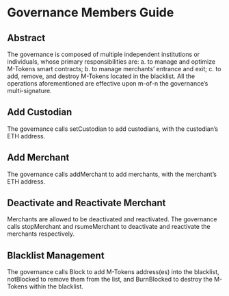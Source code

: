 Governance Members Guide
===
Abstract
---
The governance is composed of multiple independent institutions or individuals, whose primary responsibilities are: a. to manage and optimize M-Tokens smart contracts; b. to manage merchants’ entrance and exit; c. to add, remove, and destroy M-Tokens located in the blacklist. All the operations aforementioned are effective upon m-of-n the governance’s multi-signature.

Add Custodian
---
The governance calls setCustodian to add custodians, with the custodian’s ETH address.

Add Merchant
---
The governance calls addMerchant to add merchants, with the merchant’s ETH address.

Deactivate and Reactivate Merchant
---
Merchants are allowed to be deactivated and reactivated. The governance calls stopMerchant and rsumeMerchant to deactivate and reactivate the merchants respectively. 

Blacklist Management
---
The governance calls Block to add M-Tokens address(es) into the blacklist, notBlocked to remove them from the list, and BurnBlocked to destroy the M-Tokens within the blacklist.
